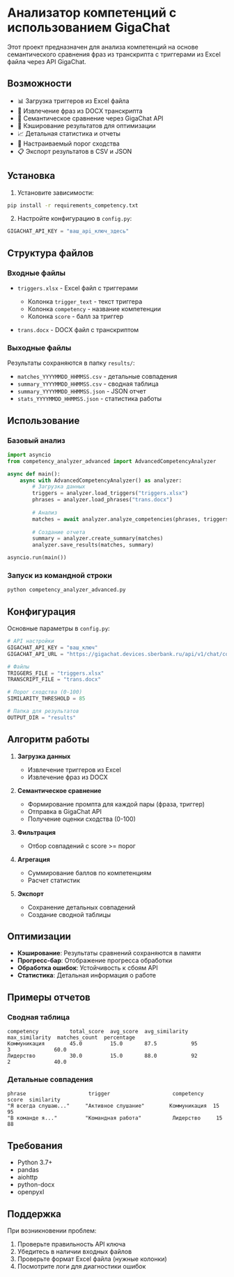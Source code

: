 # Анализатор компетенций с использованием GigaChat

Этот проект предназначен для анализа компетенций на основе семантического сравнения фраз из транскрипта с триггерами из Excel файла через API GigaChat.

## Возможности

- 📊 Загрузка триггеров из Excel файла
- 📝 Извлечение фраз из DOCX транскрипта
- 🤖 Семантическое сравнение через GigaChat API
- 💾 Кэширование результатов для оптимизации
- 📈 Детальная статистика и отчеты
- 🎯 Настраиваемый порог сходства
- 📋 Экспорт результатов в CSV и JSON

## Установка

1. Установите зависимости:
```bash
pip install -r requirements_competency.txt
```

2. Настройте конфигурацию в `config.py`:
```python
GIGACHAT_API_KEY = "ваш_api_ключ_здесь"
```

## Структура файлов

### Входные файлы

- `triggers.xlsx` - Excel файл с триггерами
  - Колонка `trigger_text` - текст триггера
  - Колонка `competency` - название компетенции
  - Колонка `score` - балл за триггер

- `trans.docx` - DOCX файл с транскриптом

### Выходные файлы

Результаты сохраняются в папку `results/`:
- `matches_YYYYMMDD_HHMMSS.csv` - детальные совпадения
- `summary_YYYYMMDD_HHMMSS.csv` - сводная таблица
- `summary_YYYYMMDD_HHMMSS.json` - JSON отчет
- `stats_YYYYMMDD_HHMMSS.json` - статистика работы

## Использование

### Базовый анализ

```python
import asyncio
from competency_analyzer_advanced import AdvancedCompetencyAnalyzer

async def main():
    async with AdvancedCompetencyAnalyzer() as analyzer:
        # Загрузка данных
        triggers = analyzer.load_triggers("triggers.xlsx")
        phrases = analyzer.load_phrases("trans.docx")
        
        # Анализ
        matches = await analyzer.analyze_competencies(phrases, triggers)
        
        # Создание отчета
        summary = analyzer.create_summary(matches)
        analyzer.save_results(matches, summary)

asyncio.run(main())
```

### Запуск из командной строки

```bash
python competency_analyzer_advanced.py
```

## Конфигурация

Основные параметры в `config.py`:

```python
# API настройки
GIGACHAT_API_KEY = "ваш_ключ"
GIGACHAT_API_URL = "https://gigachat.devices.sberbank.ru/api/v1/chat/completions"

# Файлы
TRIGGERS_FILE = "triggers.xlsx"
TRANSCRIPT_FILE = "trans.docx"

# Порог сходства (0-100)
SIMILARITY_THRESHOLD = 85

# Папка для результатов
OUTPUT_DIR = "results"
```

## Алгоритм работы

1. **Загрузка данных**
   - Извлечение триггеров из Excel
   - Извлечение фраз из DOCX

2. **Семантическое сравнение**
   - Формирование промпта для каждой пары (фраза, триггер)
   - Отправка в GigaChat API
   - Получение оценки сходства (0-100)

3. **Фильтрация**
   - Отбор совпадений с score >= порог

4. **Агрегация**
   - Суммирование баллов по компетенциям
   - Расчет статистик

5. **Экспорт**
   - Сохранение детальных совпадений
   - Создание сводной таблицы

## Оптимизации

- **Кэширование**: Результаты сравнений сохраняются в памяти
- **Прогресс-бар**: Отображение прогресса обработки
- **Обработка ошибок**: Устойчивость к сбоям API
- **Статистика**: Детальная информация о работе

## Примеры отчетов

### Сводная таблица
```
competency          total_score  avg_score  avg_similarity  max_similarity  matches_count  percentage
Коммуникация        45.0         15.0       87.5           95              3              60.0
Лидерство           30.0         15.0       88.0           92              2              40.0
```

### Детальные совпадения
```
phrase                    trigger                    competency    score  similarity
"Я всегда слушаю..."     "Активное слушание"        Коммуникация  15     95
"В команде я..."         "Командная работа"          Лидерство     15     88
```

## Требования

- Python 3.7+
- pandas
- aiohttp
- python-docx
- openpyxl

## Поддержка

При возникновении проблем:
1. Проверьте правильность API ключа
2. Убедитесь в наличии входных файлов
3. Проверьте формат Excel файла (нужные колонки)
4. Посмотрите логи для диагностики ошибок 